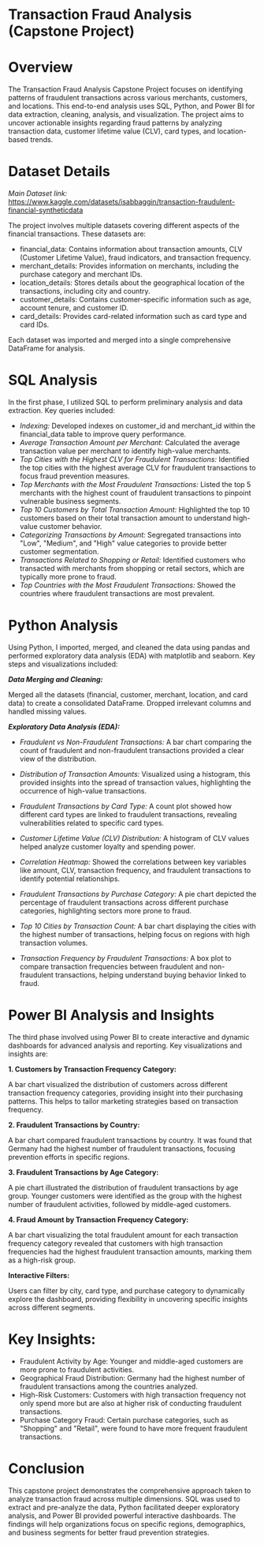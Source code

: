 # Transaction Fraud Analysis (Capstone Project)

# Overview

The Transaction Fraud Analysis Capstone Project focuses on identifying patterns of fraudulent transactions across various merchants, customers, and locations. This end-to-end analysis uses SQL, Python, and Power BI for data extraction, cleaning, analysis, and visualization. The project aims to uncover actionable insights regarding fraud patterns by analyzing transaction data, customer lifetime value (CLV), card types, and location-based trends.

# Dataset Details

_Main Dataset link:_ https://www.kaggle.com/datasets/isabbaggin/transaction-fraudulent-financial-syntheticdata

The project involves multiple datasets covering different aspects of the financial transactions. These datasets are:

- financial_data: Contains information about transaction amounts, CLV (Customer Lifetime Value), fraud indicators, and transaction frequency.
- merchant_details: Provides information on merchants, including the purchase category and merchant IDs.
- location_details: Stores details about the geographical location of the transactions, including city and country.
- customer_details: Contains customer-specific information such as age, account tenure, and customer ID.
- card_details: Provides card-related information such as card type and card IDs.

Each dataset was imported and merged into a single comprehensive DataFrame for analysis.

# SQL Analysis

In the first phase, I utilized SQL to perform preliminary analysis and data extraction. Key queries included:

- _Indexing:_ Developed indexes on customer_id and merchant_id within the financial_data table to improve query performance.
- _Average Transaction Amount per Merchant:_ Calculated the average transaction value per merchant to identify high-value merchants.
- _Top Cities with the Highest CLV for Fraudulent Transactions:_ Identified the top cities with the highest average CLV for fraudulent transactions to focus fraud prevention measures.
- _Top Merchants with the Most Fraudulent Transactions:_ Listed the top 5 merchants with the highest count of fraudulent transactions to pinpoint vulnerable business segments.
- _Top 10 Customers by Total Transaction Amount:_ Highlighted the top 10 customers based on their total transaction amount to understand high-value customer behavior.
- _Categorizing Transactions by Amount:_ Segregated transactions into "Low", "Medium", and "High" value categories to provide better customer segmentation.
- _Transactions Related to Shopping or Retail:_ Identified customers who transacted with merchants from shopping or retail sectors, which are typically more prone to fraud.
- _Top Countries with the Most Fraudulent Transactions:_ Showed the countries where fraudulent transactions are most prevalent.

# Python Analysis

Using Python, I imported, merged, and cleaned the data using pandas and performed exploratory data analysis (EDA) with matplotlib and seaborn. Key steps and visualizations included:

**_Data Merging and Cleaning:_**

Merged all the datasets (financial, customer, merchant, location, and card data) to create a consolidated DataFrame.
Dropped irrelevant columns and handled missing values.

**_Exploratory Data Analysis (EDA):_**

- _Fraudulent vs Non-Fraudulent Transactions:_ A bar chart comparing the count of fraudulent and non-fraudulent transactions provided a clear view of the distribution.

- _Distribution of Transaction Amounts:_ Visualized using a histogram, this provided insights into the spread of transaction values, highlighting the occurrence of high-value transactions.

- _Fraudulent Transactions by Card Type:_ A count plot showed how different card types are linked to fraudulent transactions, revealing vulnerabilities related to specific card types.

- _Customer Lifetime Value (CLV) Distribution:_ A histogram of CLV values helped analyze customer loyalty and spending power.

- _Correlation Heatmap:_ Showed the correlations between key variables like amount, CLV, transaction frequency, and fraudulent transactions to identify potential relationships.

- _Fraudulent Transactions by Purchase Category:_ A pie chart depicted the percentage of fraudulent transactions across different purchase categories, highlighting sectors more prone to fraud.

- _Top 10 Cities by Transaction Count:_ A bar chart displaying the cities with the highest number of transactions, helping focus on regions with high transaction volumes.

- _Transaction Frequency by Fraudulent Transactions:_ A box plot to compare transaction frequencies between fraudulent and non-fraudulent transactions, helping understand buying behavior linked to fraud.

# Power BI Analysis and Insights

The third phase involved using Power BI to create interactive and dynamic dashboards for advanced analysis and reporting. Key visualizations and insights are:

**1. Customers by Transaction Frequency Category:**

A bar chart visualized the distribution of customers across different transaction frequency categories, providing insight into their purchasing patterns. This helps to tailor marketing strategies based on transaction frequency.

**2. Fraudulent Transactions by Country:**

A bar chart compared fraudulent transactions by country. It was found that Germany had the highest number of fraudulent transactions, focusing prevention efforts in specific regions.

**3. Fraudulent Transactions by Age Category:**

A pie chart illustrated the distribution of fraudulent transactions by age group. Younger customers were identified as the group with the highest number of fraudulent activities, followed by middle-aged customers.

**4. Fraud Amount by Transaction Frequency Category:**

A bar chart visualizing the total fraudulent amount for each transaction frequency category revealed that customers with high transaction frequencies had the highest fraudulent transaction amounts, marking them as a high-risk group.

**Interactive Filters:**

Users can filter by city, card type, and purchase category to dynamically explore the dashboard, providing flexibility in uncovering specific insights across different segments.

# Key Insights:

- Fraudulent Activity by Age: Younger and middle-aged customers are more prone to fraudulent activities.
- Geographical Fraud Distribution: Germany had the highest number of fraudulent transactions among the countries analyzed.
- High-Risk Customers: Customers with high transaction frequency not only spend more but are also at higher risk of conducting fraudulent transactions.
- Purchase Category Fraud: Certain purchase categories, such as "Shopping" and "Retail", were found to have more frequent fraudulent transactions.

# Conclusion

This capstone project demonstrates the comprehensive approach taken to analyze transaction fraud across multiple dimensions. SQL was used to extract and pre-analyze the data, Python facilitated deeper exploratory analysis, and Power BI provided powerful interactive dashboards. The findings will help organizations focus on specific regions, demographics, and business segments for better fraud prevention strategies.
